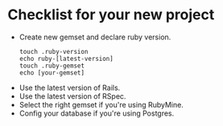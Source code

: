 Checklist for your new project
=========

* Create new gemset and declare ruby version.
  ```
  touch .ruby-version
  echo ruby-[latest-version]
  touch .ruby-gemset
  echo [your-gemset]
  ```
* Use the latest version of Rails.
* Use the latest version of RSpec.
* Select the right gemset if you're using RubyMine.
* Config your database if you're using Postgres.

